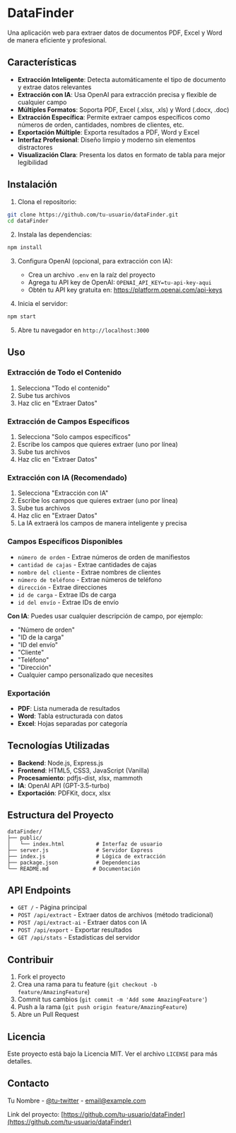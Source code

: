 # DataFinder

Una aplicación web para extraer datos de documentos PDF, Excel y Word de manera eficiente y profesional.

## Características

- **Extracción Inteligente**: Detecta automáticamente el tipo de documento y extrae datos relevantes
- **Extracción con IA**: Usa OpenAI para extracción precisa y flexible de cualquier campo
- **Múltiples Formatos**: Soporta PDF, Excel (.xlsx, .xls) y Word (.docx, .doc)
- **Extracción Específica**: Permite extraer campos específicos como números de orden, cantidades, nombres de clientes, etc.
- **Exportación Múltiple**: Exporta resultados a PDF, Word y Excel
- **Interfaz Profesional**: Diseño limpio y moderno sin elementos distractores
- **Visualización Clara**: Presenta los datos en formato de tabla para mejor legibilidad

## Instalación

1. Clona el repositorio:
```bash
git clone https://github.com/tu-usuario/dataFinder.git
cd dataFinder
```

2. Instala las dependencias:
```bash
npm install
```

3. Configura OpenAI (opcional, para extracción con IA):
   - Crea un archivo `.env` en la raíz del proyecto
   - Agrega tu API key de OpenAI: `OPENAI_API_KEY=tu-api-key-aqui`
   - Obtén tu API key gratuita en: https://platform.openai.com/api-keys

4. Inicia el servidor:
```bash
npm start
```

5. Abre tu navegador en `http://localhost:3000`

## Uso

### Extracción de Todo el Contenido
1. Selecciona "Todo el contenido"
2. Sube tus archivos
3. Haz clic en "Extraer Datos"

### Extracción de Campos Específicos
1. Selecciona "Solo campos específicos"
2. Escribe los campos que quieres extraer (uno por línea)
3. Sube tus archivos
4. Haz clic en "Extraer Datos"

### Extracción con IA (Recomendado)
1. Selecciona "Extracción con IA"
2. Escribe los campos que quieres extraer (uno por línea)
3. Sube tus archivos
4. Haz clic en "Extraer Datos"
5. La IA extraerá los campos de manera inteligente y precisa

### Campos Específicos Disponibles
- `número de orden` - Extrae números de orden de manifiestos
- `cantidad de cajas` - Extrae cantidades de cajas
- `nombre del cliente` - Extrae nombres de clientes
- `número de teléfono` - Extrae números de teléfono
- `dirección` - Extrae direcciones
- `id de carga` - Extrae IDs de carga
- `id del envío` - Extrae IDs de envío

**Con IA**: Puedes usar cualquier descripción de campo, por ejemplo:
- "Número de orden"
- "ID de la carga"
- "ID del envío"
- "Cliente"
- "Teléfono"
- "Dirección"
- Cualquier campo personalizado que necesites

### Exportación
- **PDF**: Lista numerada de resultados
- **Word**: Tabla estructurada con datos
- **Excel**: Hojas separadas por categoría

## Tecnologías Utilizadas

- **Backend**: Node.js, Express.js
- **Frontend**: HTML5, CSS3, JavaScript (Vanilla)
- **Procesamiento**: pdfjs-dist, xlsx, mammoth
- **IA**: OpenAI API (GPT-3.5-turbo)
- **Exportación**: PDFKit, docx, xlsx

## Estructura del Proyecto

```
dataFinder/
├── public/
│   └── index.html          # Interfaz de usuario
├── server.js               # Servidor Express
├── index.js                # Lógica de extracción
├── package.json            # Dependencias
└── README.md              # Documentación
```

## API Endpoints

- `GET /` - Página principal
- `POST /api/extract` - Extraer datos de archivos (método tradicional)
- `POST /api/extract-ai` - Extraer datos con IA
- `POST /api/export` - Exportar resultados
- `GET /api/stats` - Estadísticas del servidor

## Contribuir

1. Fork el proyecto
2. Crea una rama para tu feature (`git checkout -b feature/AmazingFeature`)
3. Commit tus cambios (`git commit -m 'Add some AmazingFeature'`)
4. Push a la rama (`git push origin feature/AmazingFeature`)
5. Abre un Pull Request

## Licencia

Este proyecto está bajo la Licencia MIT. Ver el archivo `LICENSE` para más detalles.

## Contacto

Tu Nombre - [@tu-twitter](https://twitter.com/tu-twitter) - email@example.com

Link del proyecto: [https://github.com/tu-usuario/dataFinder](https://github.com/tu-usuario/dataFinder) 